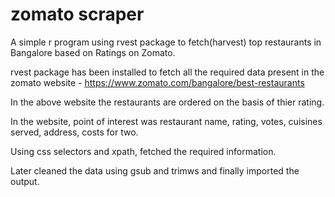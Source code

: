 # zomato scraper
A simple r program using rvest package to fetch(harvest) top restaurants in Bangalore based on Ratings on Zomato.

rvest package has been installed to fetch all the required data present in the zomato website - https://www.zomato.com/bangalore/best-restaurants

In the above website the restaurants are ordered on the basis of thier rating.

In the website, point of interest was restaurant name, rating, votes, cuisines served, address, costs for two.

Using css selectors and xpath, fetched the required information.

Later cleaned the data using gsub and trimws and finally imported the output.




